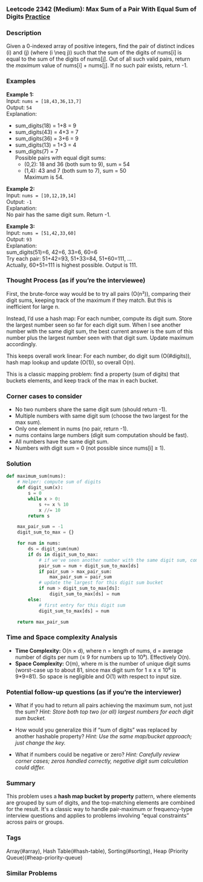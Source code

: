### Leetcode 2342 (Medium): Max Sum of a Pair With Equal Sum of Digits [Practice](https://leetcode.com/problems/max-sum-of-a-pair-with-equal-sum-of-digits)

### Description  
Given a 0-indexed array of positive integers, find the pair of distinct indices \(i\) and \(j\) (where \(i \neq j\)) such that the sum of the digits of nums[i] is equal to the sum of the digits of nums[j]. Out of all such valid pairs, return the *maximum* value of nums[i] + nums[j]. If no such pair exists, return -1.

### Examples  

**Example 1:**  
Input: `nums = [18,43,36,13,7]`  
Output: `54`  
Explanation:   
- sum_digits(18) = 1+8 = 9  
- sum_digits(43) = 4+3 = 7  
- sum_digits(36) = 3+6 = 9  
- sum_digits(13) = 1+3 = 4  
- sum_digits(7) = 7  
Possible pairs with equal digit sums:  
  - (0,2): 18 and 36 (both sum to 9), sum = 54  
  - (1,4): 43 and 7 (both sum to 7), sum = 50  
Maximum is 54.

**Example 2:**  
Input: `nums = [10,12,19,14]`  
Output: `-1`  
Explanation:  
No pair has the same digit sum. Return -1.

**Example 3:**  
Input: `nums = [51,42,33,60]`  
Output: `93`  
Explanation:  
sum_digits(51)=6, 42=6, 33=6, 60=6  
Try each pair: 51+42=93, 51+33=84, 51+60=111, ...  
Actually, 60+51=111 is highest possible. Output is 111.


### Thought Process (as if you’re the interviewee)  

First, the brute-force way would be to try all pairs (O(n²)), comparing their digit sums, keeping track of the maximum if they match. But this is inefficient for large n.

Instead, I’d use a hash map: For each number, compute its digit sum. Store the largest number seen so far for each digit sum. When I see another number with the same digit sum, the best current answer is the sum of this number plus the largest number seen with that digit sum. Update maximum accordingly.

This keeps overall work linear: For each number, do digit sum (O(#digits)), hash map lookup and update (O(1)), so overall O(n).

This is a classic mapping problem: find a property (sum of digits) that buckets elements, and keep track of the max in each bucket.

### Corner cases to consider  
- No two numbers share the same digit sum (should return -1).
- Multiple numbers with same digit sum (choose the two largest for the max sum).
- Only one element in nums (no pair, return -1).
- nums contains large numbers (digit sum computation should be fast).
- All numbers have the same digit sum.
- Numbers with digit sum = 0 (not possible since nums[i] ≥ 1).

### Solution

```python
def maximum_sum(nums):
    # Helper: compute sum of digits
    def digit_sum(x):
        s = 0
        while x > 0:
            s += x % 10
            x //= 10
        return s

    max_pair_sum = -1
    digit_sum_to_max = {}

    for num in nums:
        ds = digit_sum(num)
        if ds in digit_sum_to_max:
            # if we've seen another number with the same digit sum, compute pair sum
            pair_sum = num + digit_sum_to_max[ds]
            if pair_sum > max_pair_sum:
                max_pair_sum = pair_sum
            # update the largest for this digit sum bucket
            if num > digit_sum_to_max[ds]:
                digit_sum_to_max[ds] = num
        else:
            # first entry for this digit sum
            digit_sum_to_max[ds] = num

    return max_pair_sum
```

### Time and Space complexity Analysis  

- **Time Complexity:** O(n × d), where n = length of nums, d = average number of digits per num (≤ 9 for numbers up to 10⁹). Effectively O(n).
- **Space Complexity:** O(m), where m is the number of unique digit sums (worst-case up to about 81, since max digit sum for 1 ≤ x ≤ 10⁹ is 9\*9=81). So space is negligible and O(1) with respect to input size.

### Potential follow-up questions (as if you’re the interviewer)  

- What if you had to return all pairs achieving the maximum sum, not just the sum?
  *Hint: Store both top two (or all) largest numbers for each digit sum bucket.*

- How would you generalize this if “sum of digits” was replaced by another hashable property?
  *Hint: Use the same map/bucket approach; just change the key.*

- What if numbers could be negative or zero?
  *Hint: Carefully review corner cases; zeros handled correctly, negative digit sum calculation could differ.*

### Summary

This problem uses a **hash map bucket by property** pattern, where elements are grouped by sum of digits, and the top-matching elements are combined for the result. It's a classic way to handle pair-maximum or frequency-type interview questions and applies to problems involving “equal constraints” across pairs or groups.

### Tags
Array(#array), Hash Table(#hash-table), Sorting(#sorting), Heap (Priority Queue)(#heap-priority-queue)

### Similar Problems
